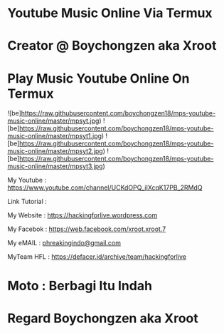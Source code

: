 # Youtube Music Online Via Termux

# Creator @ Boychongzen aka Xroot

# Play Music Youtube Online On Termux  
![be]https://raw.githubusercontent.com/boychongzen18/mps-youtube-music-online/master/mpsyt.jpg)
![be]https://raw.githubusercontent.com/boychongzen18/mps-youtube-music-online/master/mpsyt1.jpg)
![be]https://raw.githubusercontent.com/boychongzen18/mps-youtube-music-online/master/mpsyt2.jpg)
![be]https://raw.githubusercontent.com/boychongzen18/mps-youtube-music-online/master/mpsyt3.jpg)


My Youtube    : https://www.youtube.com/channel/UCKdOPQ_iIXcqK17PB_2RMdQ

Link Tutorial : 

My Website    : https://hackingforlive.wordpress.com

My Facebok    : https://web.facebook.com/xroot.xroot.7

My eMAIL      : phreakingindo@gmail.com

MyTeam HFL    : https://defacer.id/archive/team/hackingforlive

# Moto : Berbagi Itu Indah

# Regard Boychongzen aka Xroot
